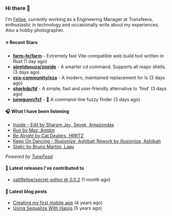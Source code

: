 ### Hi there 👋

I'm [Felipe](https://felipevm.com), currently working as a Engineering Manager at Transfeera, enthusiastic in technology and occasionally write about my experiences. Also a hobby photographer.

#### ⭐ Recent Stars
- **[farm-fe/farm](https://github.com/farm-fe/farm)** - Extremely fast Vite-compatible web build tool written in Rust (1 day ago)
- **[ajeetdsouza/zoxide](https://github.com/ajeetdsouza/zoxide)** - A smarter cd command. Supports all major shells. (3 days ago)
- **[eza-community/eza](https://github.com/eza-community/eza)** - A modern, maintained replacement for ls (3 days ago)
- **[sharkdp/fd](https://github.com/sharkdp/fd)** - A simple, fast and user-friendly alternative to &#39;find&#39; (3 days ago)
- **[junegunn/fzf](https://github.com/junegunn/fzf)** - :cherry_blossom: A command-line fuzzy finder (3 days ago)

#### 🎧 What I have been listening
- [Inside - Edit by Sharam Jey, Sevek, Amazondas](https://open.spotify.com/track/0tLyDJaFJchA95KqqHcCZ9)
- [Run by Maz, Antdot](https://open.spotify.com/track/1CptCgwaWniIYlqeM6SXmS)
- [Be Alright by Cat Dealers, HRRTZ](https://open.spotify.com/track/6HB7GMa8Wj1rxjtxjm3dJe)
- [Keep On Dancing - Illusionize, Ashibah Rework by illusionize, Ashibah](https://open.spotify.com/track/249jhkMIJ6TWBUqrYMvgIG)
- [Static by Bruno Martini, Laau](https://open.spotify.com/track/1mOfzqLMsP6DchvbFNKaHv)

_Powered by [TuneFeed](https://tunefeed.app?ref=valtlfelipe-gh-profile)_ 

#### 🚀 Latest releases I've contributed to


- [valtlfelipe/secret-editor @ 0.0.2](https://github.com/valtlfelipe/secret-editor/releases/tag/0.0.2) (1 month ago)

#### 📄 Latest blog posts
- [Creating my first mobile app](https://felipevm.com/posts/creating-my-first-mobile-app/) (4 years ago)
- [Using Sequelize With Hapijs](https://felipevm.com/posts/using-sequelize-with-hapijs/) (5 years ago)
